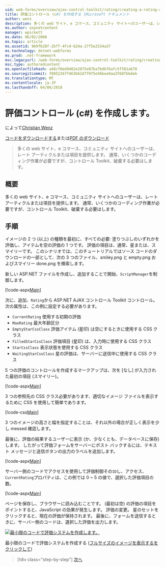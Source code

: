 ```yaml
---
uid: web-forms/overview/ajax-control-toolkit/rating/creating-a-rating-control-cs
title: 評価コントロール (c#) を作成する |Microsoft ドキュメント
author: wenz
description: 多くの web サイト、e コマース、コミュニティ サイトへのユーザーは、レート アーティクルまたは項目を提供します。 通常、いくつかのコーディング作業が必要ですが、.
ms.author: aspnetcontent
manager: wpickett
ms.date: 06/02/2008
ms.topic: article
ms.assetid: 969fb28f-2bff-4fc4-b24a-27f5e2534a37
ms.technology: dotnet-webforms
ms.prod: .net-framework
msc.legacyurl: /web-forms/overview/ajax-control-toolkit/rating/creating-a-rating-control-cs
msc.type: authoredcontent
ms.openlocfilehash: a48cf0ed9402e2875e87ba7bdb76afc5f501a670
ms.sourcegitcommit: f8852267f463b62d7f975e56bea9aa3f68fbbdeb
ms.translationtype: MT
ms.contentlocale: ja-JP
ms.lasthandoff: 04/06/2018
---
```

<a name="creating-a-rating-control-c"></a>評価コントロール (c#) を作成します。
====================
によって[Christian Wenz](https://github.com/wenz)

[コードをダウンロードする](http://download.microsoft.com/download/9/3/f/93f8daea-bebd-4821-833b-95205389c7d0/rating0.cs.zip)または[PDF のダウンロード](http://download.microsoft.com/download/2/d/c/2dc10e34-6983-41d4-9c08-f78f5387d32b/rating0CS.pdf)

> 多くの web サイト、e コマース、コミュニティ サイトへのユーザーは、レート アーティクルまたは項目を提供します。 通常、いくつかのコーディング作業が必要ですが、コントロール Toolkit、破棄する必要はします。


## <a name="overview"></a>概要

多くの web サイト、e コマース、コミュニティ サイトへのユーザーは、レート アーティクルまたは項目を提供します。 通常、いくつかのコーディング作業が必要ですが、コントロール Toolkit、破棄する必要はします。

## <a name="steps"></a>手順

イメージの 2 つ (以上) の種類を最初に、すべての必要: 塗りつぶしのいずれかを評価し、アイテムを空の評価の 1 つです。 評価の項目は、通常、星または、スマイリーです。 このシナリオでは、このチュートリアルではソース コードのダウンロードの一部として、次の 3 つのファイル、smiley.png と empty.png およびスマイリー done.png を検索します。

新しい ASP.NET ファイルを作成し、追加することで開始、`ScriptManager`を制御します。

[!code-aspx[Main](creating-a-rating-control-cs/samples/sample1.aspx)]

次に、追加、`Rating`から ASP.NET AJAX コントロール Toolkit コントロール。 次の属性は、この例に設定する必要があります。

- `CurrentRating` 使用する初期の評価
- `MaxRating` 最大年齢区分
- `EmptyStarCssClass` 評価アイテム (星印) は空にするときに使用する CSS クラス
- `FilledStarCssClass` 評価項目 (星印) は、入力時に使用する CSS クラス
- `StarCssClass` 表示状態を使用する CSS クラス
- `WaitingStarCssClass` 星の評価は、サーバーに送信中に使用する CSS クラス

5 つの評価のコントロールを作成するマークアップは、次を [なし] が入力された最初の項目 (スマイリー)。

[!code-aspx[Main](creating-a-rating-control-cs/samples/sample2.aspx)]

3 つの参照先の CSS クラス必要があります、適切なイメージ ファイルを表示するために CSS を使用して簡単であります。

[!code-css[Main](creating-a-rating-control-cs/samples/sample3.css)]

3 つのイメージの高さと幅を指定することは、それ以外の場合が正しく表示を少し messed 確認します。

最後に、評価の結果するユーザーに表示 (か、少なくとも、データベースに保存) します。 したがって評価フォームをサーバーにポスト バックするには、テキスト メッセージと送信ボタンの出力のラベルを追加します。

[!code-aspx[Main](creating-a-rating-control-cs/samples/sample4.aspx)]

サーバー側のコードでアクセスを使用して評価制御その`ID`し、アクセス、`CurrentRating`プロパティは、この例では 0 ~ 5 の値で、選択した評価項目の数。

[!code-aspx[Main](creating-a-rating-control-cs/samples/sample5.aspx)]

ページを保存し、ブラウザーに読み込むことです。 (最初は空) の評価の項目をポイントすると、JavaScript の効果が発生します。 評価の変更。 星のセットをクリックすると、現在の評価が保持されます。 最後に、フォームを送信するときに、サーバー側のコードは、選択した評価を出力します。


[![最小限のコードで評価システムを作成します。](creating-a-rating-control-cs/_static/image2.png)](creating-a-rating-control-cs/_static/image1.png)

最小限のコードで評価システムを作成する ([フルサイズのイメージを表示するをクリックして](creating-a-rating-control-cs/_static/image3.png))

> [!div class="step-by-step"]
> [次へ](creating-a-rating-control-vb.md)
